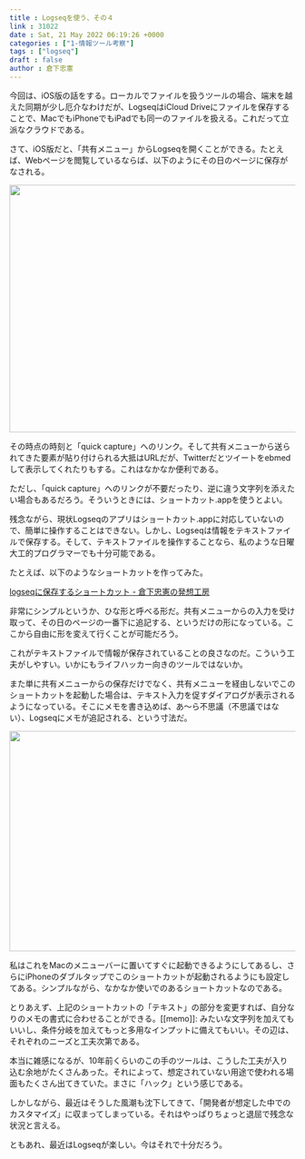 ```yaml
---
title : Logseqを使う、その４
link : 31022
date : Sat, 21 May 2022 06:19:26 +0000
categories : ["1-情報ツール考察"]
tags : ["logseq"]
draft : false
author : 倉下忠憲
---
```


今回は、iOS版の話をする。ローカルでファイルを扱うツールの場合、端末を越えた同期が少し厄介なわけだが、LogseqはiCloud Driveにファイルを保存することで、MacでもiPhoneでもiPadでも同一のファイルを扱える。これだって立派なクラウドである。

さて、iOS版だと、「共有メニュー」からLogseqを開くことができる。たとえば、Webページを閲覧しているならば、以下のようにその日のページに保存がなされる。

<a href="https://rashita.net/blog/?attachment_id=31023" rel="attachment wp-att-31023"><img src="https://rashita.net/blog/wp-content/uploads/2022/05/f0be72f16d7e2d9bada399a58b4b199f-700x477.png" alt="" width="640" height="436" class="alignnone size-large wp-image-31023" /></a>

その時点の時刻と「quick capture」へのリンク。そして共有メニューから送られてきた要素が貼り付けられる大抵はURLだが、Twitterだとツイートをebmedして表示してくれたりもする。これはなかなか便利である。

ただし、「quick capture」へのリンクが不要だったり、逆に違う文字列を添えたい場合もあるだろう。そういうときには、ショートカット.appを使うとよい。

残念ながら、現状Logseqのアプリはショートカット.appに対応していないので、簡単に操作することはできない。しかし、Logseqは情報をテキストファイルで保存する。そして、テキストファイルを操作することなら、私のような日曜大工的プログラマーでも十分可能である。

たとえば、以下のようなショートカットを作ってみた。

<a href="https://scrapbox.io/rashitamemo/logseq%E3%81%AB%E4%BF%9D%E5%AD%98%E3%81%99%E3%82%8B%E3%82%B7%E3%83%A7%E3%83%BC%E3%83%88%E3%82%AB%E3%83%83%E3%83%88">logseqに保存するショートカット - 倉下忠憲の発想工房</a>

非常にシンプルというか、ひな形と呼べる形だ。共有メニューからの入力を受け取って、その日のページの一番下に追記する、というだけの形になっている。ここから自由に形を変えて行くことが可能だろう。

これがテキストファイルで情報が保存されていることの良さなのだ。こういう工夫がしやすい。いかにもライフハッカー向きのツールではないか。

また単に共有メニューからの保存だけでなく、共有メニューを経由しないでこのショートカットを起動した場合は、テキスト入力を促すダイアログが表示されるようになっている。そこにメモを書き込めば、あ〜ら不思議（不思議ではない）、Logseqにメモが追記される、という寸法だ。

<a href="https://rashita.net/blog/?attachment_id=31025" rel="attachment wp-att-31025"><img src="https://rashita.net/blog/wp-content/uploads/2022/05/a783b4df9ac2ddf99957332c1f6ba082-700x424.png" alt="" width="640" height="388" class="alignnone size-large wp-image-31025" /></a>

私はこれをMacのメニューバーに置いてすぐに起動できるようにしてあるし、さらにiPhoneのダブルタップでこのショートカットが起動されるようにも設定してある。シンプルながら、なかなか使いでのあるショートカットなのである。

とりあえず、上記のショートカットの「テキスト」の部分を変更すれば、自分なりのメモの書式に合わせることができる。[[memo]]: みたいな文字列を加えてもいいし、条件分岐を加えてもっと多用なインプットに備えてもいい。その辺は、それぞれのニーズと工夫次第である。

本当に雑感になるが、10年前くらいのこの手のツールは、こうした工夫が入り込む余地がたくさんあった。それによって、想定されていない用途で使われる場面もたくさん出てきていた。まさに「ハック」という感じである。

しかしながら、最近はそうした風潮も沈下してきて、「開発者が想定した中でのカスタマイズ」に収まってしまっている。それはやっぱりちょっと退屈で残念な状況と言える。

ともあれ、最近はLogseqが楽しい。今はそれで十分だろう。